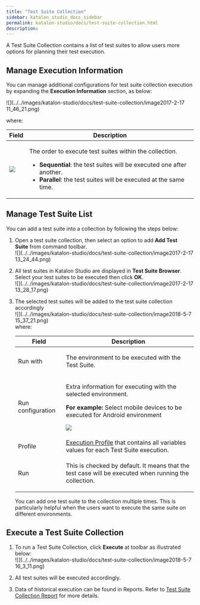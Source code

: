 ```yaml
---
title: "Test Suite Collection" 
sidebar: katalon_studio_docs_sidebar
permalink: katalon-studio/docs/test-suite-collection.html 
description: 
---
```

A Test Suite Collection contains a list of test suites to allow users more options for planning their test execution. 

Manage Execution Information
----------------------------

You can manage additional configurations for test suite collection execution by expanding the **Execution Information** section, as below:

![](../../images/katalon-studio/docs/test-suite-collection/image2017-2-17 11_46_21.png)

where:

<table><thead><tr><th>Field</th><th>Description</th></tr></thead><tbody><tr><td><div class="content-wrapper"><p><span class="confluence-embedded-file-wrapper"><img class="confluence-embedded-image" src="../../images/katalon-studio/docs/test-suite-collection/image2017-2-17 11_47_25.png" data-image-src="/download/attachments/13699894/image2017-2-17%2011%3A47%3A25.png?version=1&amp;modificationDate=1531369163000&amp;api=v2" data-unresolved-comment-count="0" data-linked-resource-id="13699884" data-linked-resource-version="1" data-linked-resource-type="attachment" data-linked-resource-default-alias="image2017-2-17 11:47:25.png" data-base-url="https://docs.katalon.com" data-linked-resource-content-type="image/png" data-linked-resource-container-id="13699894" data-linked-resource-container-version="4"></span></p></div></td><td><p>The order to execute test suites within the collection.</p><ul><li><strong>Sequential</strong>: the test suites will be executed one after another.</li><li><strong>Parallel</strong>: the test suites will be executed at the same time.</li></ul></td></tr></tbody></table>

Manage Test Suite List
----------------------

You can add a test suite into a collection by following the steps below:

1.  Open a test suite collection, then select an option to add **Add Test Suite** from command toolbar.  
    ![](../../images/katalon-studio/docs/test-suite-collection/image2017-2-17 13_24_44.png)  
      
    
2.  All test suites in Katalon Studio are displayed in **Test Suite Browser**. Select your test suites to be executed then click **OK**.  
    ![](../../images/katalon-studio/docs/test-suite-collection/image2017-2-17 13_28_17.png)  
      
    
3.  The selected test suites will be added to the test suite collection accordingly  
    ![](../../images/katalon-studio/docs/test-suite-collection/image2018-5-7 15_37_21.png)  
    where:
    
    <table><thead><tr><th>Field</th><th>Description</th></tr></thead><tbody><tr><td>Run with</td><td><div class="content-wrapper"><p>The environment to be executed with the Test Suite.</p></div></td></tr><tr><td>Run configuration</td><td><div class="content-wrapper"><p>Extra information for executing with the selected environment.</p><p><strong>For example:</strong> Select mobile devices to be executed for Android environment</p><p><span class="confluence-embedded-file-wrapper"><img class="confluence-embedded-image" src="../../images/katalon-studio/docs/test-suite-collection/image2017-2-17 13_53_7.png" data-image-src="/download/attachments/13699894/image2017-2-17%2013%3A53%3A7.png?version=1&amp;modificationDate=1531369162000&amp;api=v2" data-unresolved-comment-count="0" data-linked-resource-id="13699878" data-linked-resource-version="1" data-linked-resource-type="attachment" data-linked-resource-default-alias="image2017-2-17 13:53:7.png" data-base-url="https://docs.katalon.com" data-linked-resource-content-type="image/png" data-linked-resource-container-id="13699894" data-linked-resource-container-version="4"></span></p></div></td></tr><tr><td>Profile</td><td><a href="https://docs.katalon.com/x/xAHR" rel="nofollow">Execution Profile</a> that contains all variables values for each Test Suite execution.</td></tr><tr><td>Run</td><td><p>This is checked by default. It means that the test case will be executed when running the collection.</p></td></tr></tbody></table>
    
      
    
    You can add one test suite to the collection multiple times. This is particularly helpful when the users want to execute the same suite on different environments.
    

Execute a Test Suite Collection
-------------------------------

1.  To run a Test Suite Collection, click **Execute** at toolbar as illustrated below:  
    ![](../../images/katalon-studio/docs/test-suite-collection/image2018-5-7 16_3_11.png)  
      
    
2.  All test suites will be executed accordingly.
3.  Data of historical execution can be found in Reports. Refer to [Test Suite Collection Report](/display/KD/Test+Suite+Collection+Report) for more details.